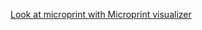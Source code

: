[Look at microprint with Microprint visualizer](https://alphasteam.github.io/microprint-visualizer/?url=https://api.github.com/repos/AlphaSteam/microprint-generator/contents/Examples/With-custom-rules/custom_microprint_name.svg&ref=refs/heads/fix_job_id_matrix)